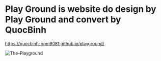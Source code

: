 # Play Ground is website do design by Play Ground and convert by QuocBinh

https://quocbinh-npm9081.github.io/playground/

![The-Playground](https://user-images.githubusercontent.com/68917523/145023640-0934eb2f-7619-4ab4-b4fa-5ea3ec48a065.png)
